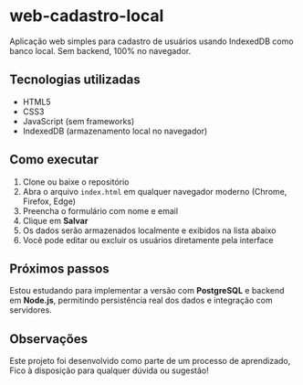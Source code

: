 # web-cadastro-local
Aplicação web simples para cadastro de usuários usando IndexedDB como banco local. Sem backend, 100% no navegador.

## Tecnologias utilizadas

- HTML5
- CSS3
- JavaScript (sem frameworks)
- IndexedDB (armazenamento local no navegador)


## Como executar

1. Clone ou baixe o repositório
2. Abra o arquivo `index.html` em qualquer navegador moderno (Chrome, Firefox, Edge)
3. Preencha o formulário com nome e email
4. Clique em **Salvar**
5. Os dados serão armazenados localmente e exibidos na lista abaixo
6. Você pode editar ou excluir os usuários diretamente pela interface


##  Próximos passos

Estou estudando para implementar a versão com **PostgreSQL** e backend em **Node.js**, permitindo persistência real dos dados e integração com servidores.


##  Observações

Este projeto foi desenvolvido como parte de um processo de aprendizado, 
Fico à disposição para qualquer dúvida ou sugestão!
